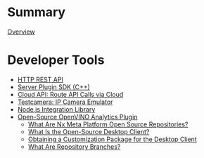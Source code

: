 # Summary

[Overview](./overview.md)

# Developer Tools

- [HTTP REST API](./Developer%20Tools/HTTP_REST_API.md)
- [Server Plugin SDK (C++)](./Developer%20Tools//server_plugin_sdk.md)
- [Cloud API: Route API Calls via Cloud](./Developer%20Tools/cloud_api.md)
- [Testcamera: IP Camera Emulator](./Developer%20Tools/testcamera_ip_camera_emulator.md)
- [Node.js Integration Library](./Developer%20Tools/node_js_integration_library.md)
- [Open-Source OpenVINO Analytics Plugin](./Developer%20Tools/open_source_analytics_plugin/index.md)
    - [What Are Nx Meta Platform Open Source Repositories?]()
    - [What Is the Open-Source Desktop Client?]()
    - [Obtaining a Customization Package for the Desktop Client]()
    - [What Are Repository Branches?]()
